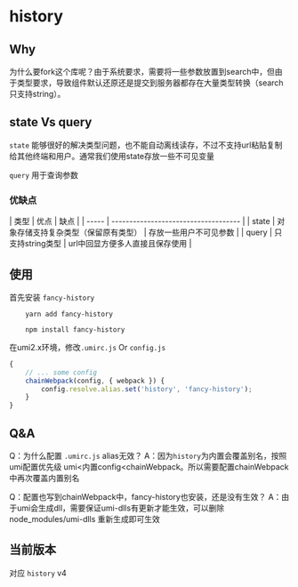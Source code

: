 # history 

## Why
为什么要fork这个库呢？由于系统要求，需要将一些参数放置到search中，但由于类型要求，导致组件默认还原还是提交到服务器都存在大量类型转换（search只支持string）。

## state Vs query
`state` 能够很好的解决类型问题，也不能自动离线读存，不过不支持url粘贴复制给其他终端和用户。通常我们使用state存放一些不可见变量

`query` 用于查询参数

###  优缺点
| 类型  | 优点                                 | 缺点                            |
| ----- | ------------------------------------ |
| state | 对象存储支持复杂类型（保留原有类型） | 存放一些用户不可见参数          |
| query | 只支持string类型                     | url中回显方便多人直接且保存使用 |

## 使用
首先安装 `fancy-history`
```
    yarn add fancy-history

    npm install fancy-history
```

在umi2.x环境，修改`.umirc.js` Or `config.js`
```js
{
    // ... some config
    chainWebpack(config, { webpack }) {
        config.resolve.alias.set('history', 'fancy-history');
    }
}
```
## Q&A
Q：为什么配置 `.umirc.js` alias无效？
A：因为`history`为内置会覆盖别名，按照umi配置优先级 umi<内置config<chainWebpack。所以需要配置chainWebpack中再次覆盖内置别名
   
Q：配置也写到chainWebpack中，fancy-history也安装，还是没有生效？
A：由于umi会生成dll，需要保证umi-dlls有更新才能生效，可以删除node_modules/umi-dlls 重新生成即可生效

## 当前版本
对应 `history` v4